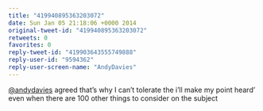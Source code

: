 ```yaml
---
title: "419940895363203072"
date: Sun Jan 05 21:18:06 +0000 2014
original-tweet-id: "419940895363203072"
retweets: 0
favorites: 0
reply-tweet-id: "419903643555749888"
reply-user-id: "9594362"
reply-user-screen-name: "AndyDavies"
---
```

<a href="https://twitter.com/andydavies">@andydavies</a> agreed that’s why I can’t tolerate the i’ll make my point heard’ even when there are 100 other things to consider on the subject
